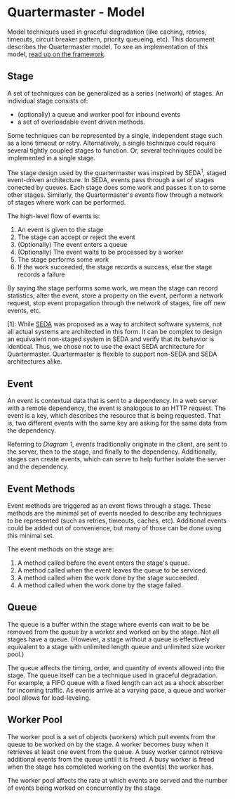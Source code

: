 # Quartermaster - Model

Model techniques used in graceful degradation (like caching, retries, timeouts, circuit breaker pattern, priority queueing, etc). This document describes the Quartermaster model. To see an implementation of this model, [read up on the framework](framework.md).

## Stage

A set of techniques can be generalized as a series (network) of stages. An individual stage consists of:

- (optionally) a queue and worker pool for inbound events
- a set of overloadable event driven methods.

Some techniques can be represented by a single, independent stage such as a lone timeout or retry. Alternatively, a single technique could require several tightly coupled stages to function. Or, several techniques could be implemented in a single stage.

The stage design used by the quartermaster was inspired by SEDA<sup id="seda">1</sup>, staged event-driven architecture. In SEDA, events pass through a set of stages conected by queues. Each stage does some work and passes it on to some other stages. Similarly, the Quartermaster's events flow through a network of stages where work can be performed.

The high-level flow of events is:

1. An event is given to the stage
2. The stage can accept or reject the event
3. (Optionally) The event enters a queue
4. (Optionally) The event waits to be processed by a worker
5. The stage performs some work
6. If the work succeeded, the stage records a success, else the stage records a failure

By saying the stage performs some work, we mean the stage can record statistics, alter the event, store a property on the event, perform a network request, stop event propagation through the network of stages, fire off new events, etc.

[1]: While [SEDA](http://www.sosp.org/2001/papers/welsh.pdf) was proposed as a way to architect software systems, not all actual systems are architected in this form. It can be complex to design an equivalent non-staged system in SEDA and verify that its behavior is identical. Thus, we chose not to use the exact SEDA architecture for Quartermaster. Quartermaster is flexible to support non-SEDA and SEDA architectures alike.

## Event

An event is contextual data that is sent to a dependency. In a web server with a remote dependency, the event is analogous to an HTTP request. The event is a key, which describes the resource that is being requested. That is, two different events with the same key are asking for the same data from the dependency.

Referring to _Diagram 1_, events traditionally originate in the client, are sent to the server, then to the stage, and finally to the dependency. Additionally, stages can create events, which can serve to help further isolate the server and the dependency.

## Event Methods

Event methods are triggered as an event flows through a stage. These methods are the minimal set of events needed to describe any techniques to be represented (such as retries, timeouts, caches, etc). Additional events could be added out of convenience, but many of those can be done using this minimal set.

The event methods on the stage are:

1. A method called before the event enters the stage's queue.
2. A method called when the event leaves the queue to be serviced.
3. A method called when the work done by the stage succeeded.
4. A method called when the work done by the stage failed.

## Queue

The queue is a buffer within the stage where events can wait to be be removed from the queue by a worker and worked on by the stage. Not all stages have a queue. (However, a stage without a queue is effectively equivalent to a stage with unlimited length queue and unlimited size worker pool.)

The queue affects the timing, order, and quantity of events allowed into the stage. The queue itself can be a technique used in graceful degradation. For example, a FIFO queue with a fixed length can act as a shock absorber for incoming traffic. As events arrive at a varying pace, a queue and worker pool allows for load-leveling.

## Worker Pool

The worker pool is a set of objects (workers) which pull events from the queue to be worked on by the stage. A worker becomes busy when it retrieves at least one event from the queue. A busy worker cannot retrieve additional events from the queue until it is freed. A busy worker is freed when the stage has completed working on the event(s) the worker has.

The worker pool affects the rate at which events are served and the number of events being worked on concurrently by the stage.
